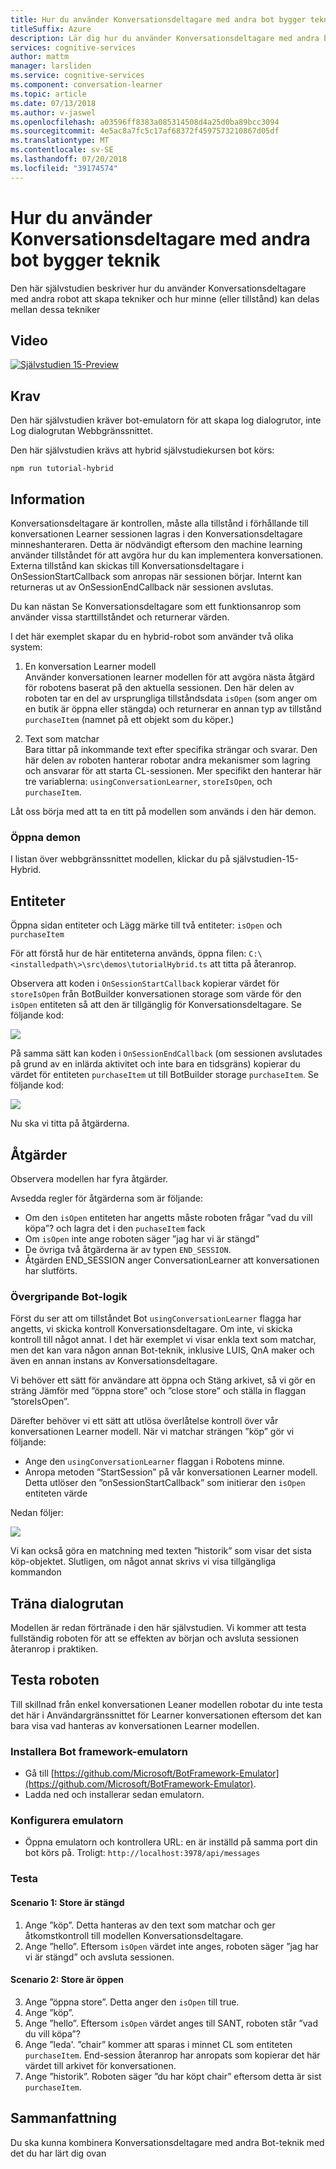 ```yaml
---
title: Hur du använder Konversationsdeltagare med andra bot bygger teknik - Microsoft Cognitive Services | Microsoft Docs
titleSuffix: Azure
description: Lär dig hur du använder Konversationsdeltagare med andra bot bygger teknik.
services: cognitive-services
author: mattm
manager: larsliden
ms.service: cognitive-services
ms.component: conversation-learner
ms.topic: article
ms.date: 07/13/2018
ms.author: v-jaswel
ms.openlocfilehash: a03596ff8383a085314508d4a25d0ba89bcc3094
ms.sourcegitcommit: 4e5ac8a7fc5c17af68372f4597573210867d05df
ms.translationtype: MT
ms.contentlocale: sv-SE
ms.lasthandoff: 07/20/2018
ms.locfileid: "39174574"
---
```

# <a name="how-to-use-conversation-learner-with-other-bot-building-technologies"></a>Hur du använder Konversationsdeltagare med andra bot bygger teknik

Den här självstudien beskriver hur du använder Konversationsdeltagare med andra robot att skapa tekniker och hur minne (eller tillstånd) kan delas mellan dessa tekniker 

## <a name="video"></a>Video

[![Självstudien 15-Preview](http://aka.ms/cl-tutorial-15-preview)](http://aka.ms/blis-tutorial-15)

## <a name="requirements"></a>Krav
Den här självstudien kräver bot-emulatorn för att skapa log dialogrutor, inte Log dialogrutan Webbgränssnittet.  

Den här självstudien krävs att hybrid självstudiekursen bot körs:

    npm run tutorial-hybrid

## <a name="details"></a>Information

Konversationsdeltagare är kontrollen, måste alla tillstånd i förhållande till konversationen Learner sessionen lagras i den Konversationsdeltagare minneshanteraren. Detta är nödvändigt eftersom den machine learning använder tillståndet för att avgöra hur du kan implementera konversationen. Externa tillstånd kan skickas till Konversationsdeltagare i OnSessionStartCallback som anropas när sessionen börjar. Internt kan returneras ut av OnSessionEndCallback när sessionen avslutas.

Du kan nästan Se Konversationsdeltagare som ett funktionsanrop som använder vissa starttillståndet och returnerar värden.

I det här exemplet skapar du en hybrid-robot som använder två olika system:
1. En konversation Learner modell <br />
Använder konversationen learner modellen för att avgöra nästa åtgärd för robotens baserat på den aktuella sessionen.
Den här delen av roboten tar en del av ursprungliga tillståndsdata `isOpen` (som anger om en butik är öppna eller stängda) och returnerar en annan typ av tillstånd `purchaseItem` (namnet på ett objekt som du köper.)

2. Text som matchar <br />
Bara tittar på inkommande text efter specifika strängar och svarar.
Den här delen av roboten hanterar robotar andra mekanismer som lagring och ansvarar för att starta CL-sessionen. Mer specifikt den hanterar här tre variablerna: `usingConversationLearner`, `storeIsOpen`, och `purchaseItem`.

Låt oss börja med att ta en titt på modellen som används i den här demon.

### <a name="open-the-demo"></a>Öppna demon

I listan över webbgränssnittet modellen, klickar du på självstudien-15-Hybrid.

## <a name="entities"></a>Entiteter

Öppna sidan entiteter och Lägg märke till två entiteter: `isOpen` och `purchaseItem`

För att förstå hur de här entiteterna används, öppna filen: `C:\<installedpath\>\src\demos\tutorialHybrid.ts` att titta på återanrop.

Observera att koden i `OnSessionStartCallback` kopierar värdet för `storeIsOpen` från BotBuilder konversationen storage som värde för den `isOpen` entiteten så att den är tillgänglig för Konversationsdeltagare. Se följande kod:

![](../media/tutorial17_sessionstart.PNG)

På samma sätt kan koden i `OnSessionEndCallback` (om sessionen avslutades på grund av en inlärda aktivitet och inte bara en tidsgräns) kopierar du värdet för entiteten `purchaseItem` ut till BotBuilder storage `purchaseItem`. Se följande kod:

![](../media/tutorial17_sessionend.PNG)

Nu ska vi titta på åtgärderna.

## <a name="actions"></a>Åtgärder

Observera modellen har fyra åtgärder.

Avsedda regler för åtgärderna som är följande:

- Om den `isOpen` entiteten har angetts måste roboten frågar ”vad du vill köpa”? och lagra det i den `puchaseItem` fack
- Om `isOpen` inte ange roboten säger ”jag har vi är stängd”
- De övriga två åtgärderna är av typen `END_SESSION`.
- Åtgärden END_SESSION anger ConversationLearner att konversationen har slutförts.

### <a name="overall-bot-logic"></a>Övergripande Bot-logik

Först du ser att om tillståndet Bot `usingConversationLearner` flagga har angetts, vi skicka kontroll Konversationsdeltagare. Om inte, vi skicka kontroll till något annat.  I det här exemplet vi visar enkla text som matchar, men det kan vara någon annan Bot-teknik, inklusive LUIS, QnA maker och även en annan instans av Konversationsdeltagare.

Vi behöver ett sätt för användare att öppna och Stäng arkivet, så vi gör en sträng Jämför med ”öppna store” och ”close store” och ställa in flaggan ”storeIsOpen”.

Därefter behöver vi ett sätt att utlösa överlåtelse kontroll över vår konversationen Learner modell. När vi matchar strängen ”köp” gör vi följande:
- Ange den `usingConversationLearner` flaggan i Robotens minne.
- Anropa metoden ”StartSession” på vår konversationen Learner modell.  Detta utlöser den ”onSessionStartCallback” som initierar den `isOpen` entiteten värde

Nedan följer:

![](../media/tutorial17_useConversationLearner.PNG)

Vi kan också göra en matchning med texten ”historik” som visar det sista köp-objektet.
Slutligen, om något annat skrivs vi visa tillgängliga kommandon

## <a name="train-dialog"></a>Träna dialogrutan

Modellen är redan förtränade i den här självstudien.  Vi kommer att testa fullständig roboten för att se effekten av början och avsluta sessionen återanrop i praktiken.

## <a name="testing-the-bot"></a>Testa roboten

Till skillnad från enkel konversationen Leaner modellen robotar du inte testa det här i Användargränssnittet för Learner konversationen eftersom det kan bara visa vad hanteras av konversationen Learner modellen.

### <a name="install-the-bot-framework-emulator"></a>Installera Bot framework-emulatorn

- Gå till [https://github.com/Microsoft/BotFramework-Emulator](https://github.com/Microsoft/BotFramework-Emulator).
- Ladda ned och installerar sedan emulatorn.

### <a name="configure-the-emulator"></a>Konfigurera emulatorn

- Öppna emulatorn och kontrollera URL: en är inställd på samma port din bot körs på. Troligt: `http://localhost:3978/api/messages`

### <a name="test"></a>Testa 

#### <a name="scenario-1-store-is-closed"></a>Scenario 1: Store är stängd
1. Ange ”köp”. Detta hanteras av den text som matchar och ger åtkomstkontroll till modellen Konversationsdeltagare.
2. Ange ”hello”.  Eftersom `isOpen` värdet inte anges, roboten säger ”jag har vi är stängd” och avsluta sessionen.

#### <a name="scenario-2-store-is-open"></a>Scenario 2: Store är öppen
3. Ange ”öppna store”.  Detta anger den `isOpen` till true.
4. Ange ”köp”.
5. Ange ”hello”.  Eftersom `isOpen` värdet anges till SANT, roboten står ”vad du vill köpa”?
6. Ange ”leda'. ”chair” kommer att sparas i minnet CL som entiteten `purchaseItem`. End-session återanrop har anropats som kopierar det här värdet till arkivet för konversationen.
7. Ange ”historik”.  Roboten säger ”du har köpt chair” eftersom detta är sist `purchaseItem`.

## <a name="conclusion"></a>Sammanfattning

Du ska kunna kombinera Konversationsdeltagare med andra Bot-teknik med det du har lärt dig ovan

